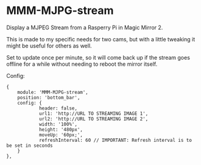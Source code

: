 # MMM-MJPG-stream
Display a MJPEG Stream from a Rasperry Pi in Magic Mirror 2.

This is made to my specific needs for two cams, but with a little tweaking it might be useful for others as well.

Set to update once per minute, so it will come back up if the stream goes offline for a while without needing to reboot the mirror itself.

Config:

```
{
	module: 'MMM-MJPG-stream',
	position: 'bottom_bar',
	config: {
	        header: false,
        	url1: 'http://URL TO STREAMING IMAGE 1',
        	url2: 'http://URL TO STREAMING IMAGE 2',
        	width: '100%',
        	height: '480px',
        	moveUp: '60px;',
        	refreshInterval: 60 // IMPORTANT: Refresh interval is to be set in seconds
	}
},
```
